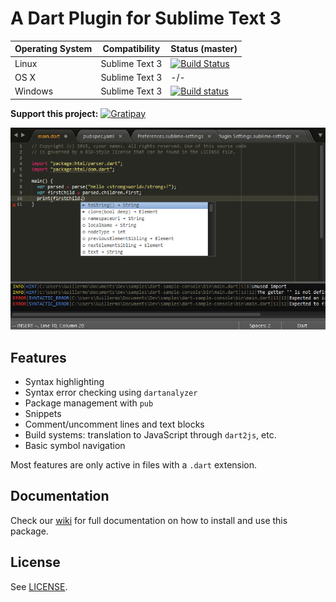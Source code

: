 # A Dart Plugin for Sublime Text 3

Operating System   | Compatibility | Status (master) 
------------------ | ------------- | --------------- 
Linux | Sublime Text 3 | [![Build Status](https://travis-ci.org/guillermooo/dart-sublime-bundle.svg?branch=master)](https://travis-ci.org/guillermooo/dart-sublime-bundle)
OS X | Sublime Text 3 | -/-
Windows | Sublime Text 3 | [![Build status](https://ci.appveyor.com/api/projects/status/a54udvh1c2c2xah1/branch/master?svg=true)](https://ci.appveyor.com/project/guillermooo/dart-sublime-bundle/branch/master)

**Support this project:** [![Gratipay](http://img.shields.io/gratipay/guillermooo.svg)](https://gratipay.com/guillermooo/)


![](repository/images/main-readme.png)


## Features

* Syntax highlighting
* Syntax error checking using `dartanalyzer`
* Package management with `pub`
* Snippets
* Comment/uncomment lines and text blocks
* Build systems: translation to JavaScript through `dart2js`, etc.
* Basic symbol navigation

Most features are only active in files with a `.dart` extension.


## Documentation

Check our [wiki][docs] for full documentation on how to install and use this
package.


## License

See [LICENSE](LICENSE).


[1]: http://news.dartlang.org/2013/02/using-dart-with-sublime-text.html
[docs]: https://github.com/dart-lang/dart-sublime-bundle/wiki
[2]: http://www.dartlang.org/editor
[3]: http://news.dartlang.org/2012/08/dart-plugin-for-eclipse-is-ready-for.html
[4]: http://plugins.intellij.net/plugin/?id=6351
